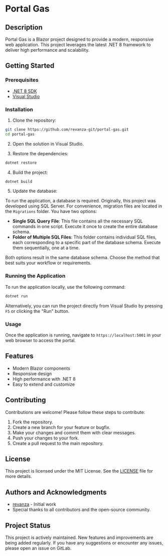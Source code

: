 # Portal Gas

## Description

Portal Gas is a Blazor project designed to provide a modern, responsive web application. This project leverages the latest .NET 8 framework to deliver high performance and scalability.

## Getting Started

### Prerequisites

- [.NET 8 SDK](https://dotnet.microsoft.com/download/dotnet/8.0)
- [Visual Studio](https://visualstudio.microsoft.com/vs/)

### Installation

1. Clone the repository:
```bash
git clone https://github.com/revanza-git/portal-gas.git
cd portal-gas
```

2. Open the solution in Visual Studio.

3. Restore the dependencies:
```bash
dotnet restore
```

4. Build the project:
```bash
dotnet build
```

5. Update the database:

To run the application, a database is required. Originally, this project was developed using SQL Server. For convenience, migration files are located in the `Migrations` folder. You have two options:

- **Single SQL Query File**: This file contains all the necessary SQL commands in one script. Execute it once to create the entire database schema.
- **Folder of Multiple SQL Files**: This folder contains individual SQL files, each corresponding to a specific part of the database schema. Execute them sequentially, one at a time.

Both options result in the same database schema. Choose the method that best suits your workflow or requirements.


### Running the Application

To run the application locally, use the following command:
```bash
dotnet run
```
Alternatively, you can run the project directly from Visual Studio by pressing `F5` or clicking the "Run" button.

### Usage

Once the application is running, navigate to `https://localhost:5001` in your web browser to access the portal.

## Features

- Modern Blazor components
- Responsive design
- High performance with .NET 8
- Easy to extend and customize

## Contributing

Contributions are welcome! Please follow these steps to contribute:

1. Fork the repository.
2. Create a new branch for your feature or bugfix.
3. Make your changes and commit them with clear messages.
4. Push your changes to your fork.
5. Create a pull request to the main repository.

## License

This project is licensed under the MIT License. See the [LICENSE](LICENSE) file for more details.

## Authors and Acknowledgments

- [revanza](https://github.com/revanza-git) - Initial work
- Special thanks to all contributors and the open-source community.

## Project Status

This project is actively maintained. New features and improvements are being added regularly. If you have any suggestions or encounter any issues, please open an issue on GitLab.
